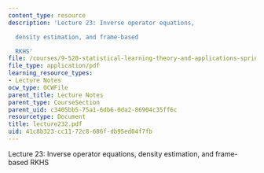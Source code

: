 ```yaml
---
content_type: resource
description: 'Lecture 23: Inverse operator equations,

  density estimation, and frame-based

  RKHS'
file: /courses/9-520-statistical-learning-theory-and-applications-spring-2003/41c8b323cc1172c8686fdb95ed04f7fb_lecture232.pdf
file_type: application/pdf
learning_resource_types:
- Lecture Notes
ocw_type: OCWFile
parent_title: Lecture Notes
parent_type: CourseSection
parent_uid: c3405bb5-75a1-6db6-0da2-86904c35ff6c
resourcetype: Document
title: lecture232.pdf
uid: 41c8b323-cc11-72c8-686f-db95ed04f7fb
---
```

Lecture 23: Inverse operator equations,
density estimation, and frame-based
RKHS

